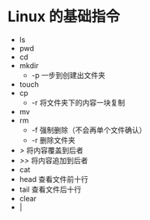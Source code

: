 # Linux 的基础指令
* ls
* pwd
* cd
* mkdir
    * -p 一步到创建出文件夹
* touch
* cp
    * -r 将文件夹下的内容一块复制
* mv    
* rm
    * -f 强制删除（不会再单个文件确认）
    * -r 删除文件夹
* _>_ 将内容覆盖到后者
* _>>_  将内容追加到后者
* cat
* head 查看文件前十行
* tail 查看文件后十行
* clear
* |
